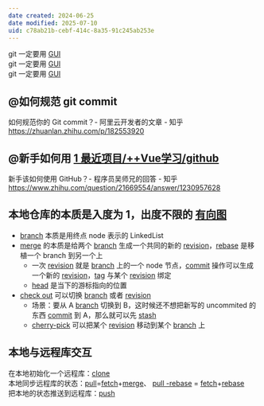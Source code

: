 ```yaml
---
date created: 2024-06-25
date modified: 2025-07-10
uid: c78ab21b-cebf-414c-8a35-91c245ab253e
---
```


git 一定要用 [GUI](GUI.md)  
git 一定要用 [GUI](GUI.md)  
git 一定要用 [GUI](GUI.md)

## @如何规范 git commit  

如何规范你的 Git commit？- 阿里云开发者的文章 - 知乎  
https://zhuanlan.zhihu.com/p/182553920

## @新手如何用 [1 最近项目/++Vue学习/github](1%20最近项目/++Vue学习/github)

新手该如何使用 GitHub？- 程序员吴师兄的回答 - 知乎  
https://www.zhihu.com/question/21669554/answer/1230957628

## 本地仓库的本质是入度为 1，出度不限的 [有向图](有向图)

- [branch](branch) 本质是用终点 node 表示的 LinkedList
- [merge](merge) 的本质是给两个 [branch](branch) 生成一个共同的新的 [revision](revision)，[rebase](rebase) 是移植一个 branch 到另一个上
	- 一次 [revision](revision) 就是 [branch](branch) 上的一个 node 节点，[commit](commit.md) 操作可以生成一个新的 [revision](revision)，[tag](tag) 与某个 [revision](revision) 绑定
	- [head](head) 是当下的游标指向的位置
- [check out](check%20out) 可以切换 [branch](branch) 或者 [revision](revision)
	- 场景：要从 A [branch](branch) 切换到 B，这时候还不想把新写的 uncommited 的东西 [commit](commit.md) 到 A，那么就可以先 [stash](stash)
	- [cherry-pick](cherry-pick.md) 可以把某个 [revision](revision) 移动到某个 [branch](branch) 上

## 本地与远程库交互

在本地初始化一个远程库：[clone](clone.md)  
本地同步远程库的状态：[pull](pull)=[fetch](fetch)+[merge](merge)、 [pull -rebase](pull%20-rebase) = [fetch](fetch)+[rebase](rebase)  
把本地的状态推送到远程库：[push](push)
